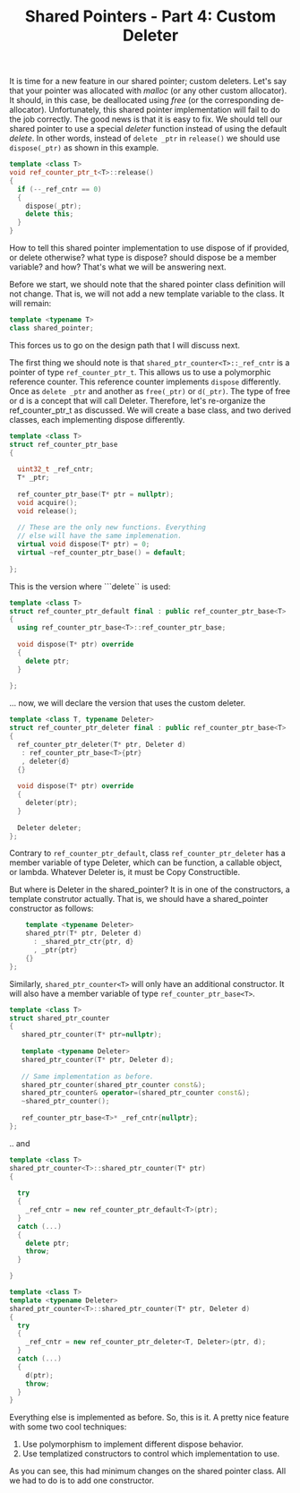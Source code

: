 ﻿---
layout: post
title: "Shared Pointers - Part 4: Custom Deleter"
categories: C++
keywords: programming; C++
---

It is time for a new feature in our shared pointer; custom deleters. Let's say that your pointer was allocated with *malloc* (or any other custom allocator). It should, in this case, be deallocated using *free* (or the corresponding de-allocator).  Unfortunately, this shared pointer implementation will fail to do the job correctly.  The good news is that it is easy to fix. We should tell our shared pointer to use a special *deleter* function instead of using the default *delete*.  In other words, instead of ```delete _ptr``` in ```release()``` we should use ```dispose(_ptr)``` as shown in this example. 

```cpp
template <class T> 
void ref_counter_ptr_t<T>::release()
{
  if (--_ref_cntr == 0) 
  { 
    dispose(_ptr);
    delete this;  
  }  
}
```

How to tell this shared pointer implementation to use dispose of if provided, or delete otherwise? what type is dispose? should dispose be a member variable? and how? That's what we will be answering next. 

Before we start, we should note that the shared pointer class definition will not change. That is, we will not add a new template variable to the class. It will remain: 

```cpp
template <typename T>
class shared_pointer; 
```

This forces us to go on the design path that I will discuss next. 


The first thing we should note is that ```shared_ptr_counter<T>::_ref_cntr``` is a pointer of type  ```ref_counter_ptr_t```. This allows us to use a polymorphic reference counter. This reference counter implements ```dispose``` differently. Once as ```delete _ptr``` and another as ```free(_ptr)``` or ```d(_ptr)```. The type of free or d is a concept that will call Deleter.  Therefore, let's re-organize the ref_counter_ptr_t as discussed. We will create a base class, and two derived classes, each implementing dispose differently. 

```cpp
template <class T> 
struct ref_counter_ptr_base
{ 
  
  uint32_t _ref_cntr;    
  T* _ptr;    
 
  ref_counter_ptr_base(T* ptr = nullptr); 
  void acquire(); 
  void release();   
  
  // These are the only new functions. Everything 
  // else will have the same implemenation.  
  virtual void dispose(T* ptr) = 0; 
  virtual ~ref_counter_ptr_base() = default; 
 
};
```

This is the version where ```delete`` is used: 

```cpp
template <class T> 
struct ref_counter_ptr_default final : public ref_counter_ptr_base<T>
{
  using ref_counter_ptr_base<T>::ref_counter_ptr_base; 
  
  void dispose(T* ptr) override 
  { 
    delete ptr; 
  }
    
};
```

... now, we will declare the version that uses the custom deleter. 

```cpp
template <class T, typename Deleter> 
struct ref_counter_ptr_deleter final : public ref_counter_ptr_base<T>
{ 
  ref_counter_ptr_deleter(T* ptr, Deleter d)
   : ref_counter_ptr_base<T>{ptr} 
   , deleter{d}
  {} 
   
  void dispose(T* ptr) override 
  { 
    deleter(ptr); 
  }
  
  Deleter deleter; 
};
```

Contrary to ```ref_counter_ptr_default```,  class ```ref_counter_ptr_deleter``` has a member variable of type Deleter, which can be function, a callable object, or lambda. Whatever Deleter is, it must be Copy Constructible. 

But where  is Deleter in the shared_pointer? It is in one of the constructors, a template construtor actually.  That is, we should have a shared_pointer constructor as follows: 

```cpp
    template <typename Deleter> 
    shared_ptr(T* ptr, Deleter d)
      : _shared_ptr_ctr{ptr, d} 
      , _ptr{ptr} 
    {} 
};
```


Similarly, ```shared_ptr_counter<T>``` will only have an additional constructor.  It will also have a member variable of type ```ref_counter_ptr_base<T>```.  

```cpp
template <class T> 
struct shared_ptr_counter 
{
   shared_ptr_counter(T* ptr=nullptr); 
   
   template <typename Deleter> 
   shared_ptr_counter(T* ptr, Deleter d); 
   
   // Same implementation as before. 
   shared_ptr_counter(shared_ptr_counter const&); 
   shared_ptr_counter& operator=(shared_ptr_counter const&); 
   ~shared_ptr_counter(); 
   
   ref_counter_ptr_base<T>* _ref_cntr{nullptr}; 
}; 
```

.. and 
```cpp
template <class T> 
shared_ptr_counter<T>::shared_ptr_counter(T* ptr) 
{ 
  
  try
  { 
    _ref_cntr = new ref_counter_ptr_default<T>(ptr); 
  } 
  catch (...)     
  { 
    delete ptr;  
    throw; 
  }   

} 

template <class T> 
template <typename Deleter>
shared_ptr_counter<T>::shared_ptr_counter(T* ptr, Deleter d)
{ 
  try
  { 
    _ref_cntr = new ref_counter_ptr_deleter<T, Deleter>(ptr, d); 
  } 
  catch (...)     
  { 
    d(ptr);   
    throw; 
  }  
} 
```

Everything else is implemented as before. So, this is it. A pretty nice feature with some two cool techniques: 

 1. Use polymorphism to implement different dispose behavior. 
 2. Use templatized constructors to control which implementation to use. 

As you can see, this had minimum changes on the shared pointer class. All we had to do is to add one constructor.
